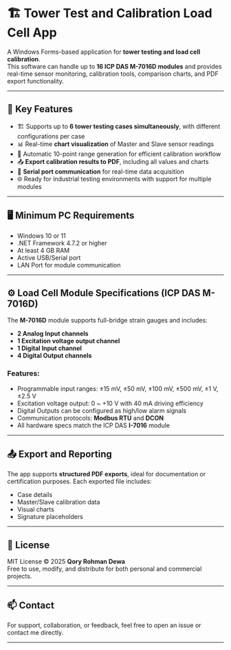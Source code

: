 # 🏗️ Tower Test and Calibration Load Cell App

A Windows Forms-based application for **tower testing and load cell calibration**.  
This software can handle up to **16 ICP DAS M-7016D modules** and provides real-time sensor monitoring, calibration tools, comparison charts, and PDF export functionality.

---

## 🔧 Key Features

- 🏗️ Supports up to **6 tower testing cases simultaneously**, with different configurations per case
- 📊 Real-time **chart visualization** of Master and Slave sensor readings
- 📝 Automatic 10-point range generation for efficient calibration workflow
- 📤 **Export calibration results to PDF**, including all values and charts
- 🔌 **Serial port communication** for real-time data acquisition
- 🌐 Ready for industrial testing environments with support for multiple modules

---

## 🖥️ Minimum PC Requirements

- Windows 10 or 11
- .NET Framework 4.7.2 or higher
- At least 4 GB RAM
- Active USB/Serial port
- LAN Port for module communication

---

## ⚙️ Load Cell Module Specifications (ICP DAS M-7016D)

The **M-7016D** module supports full-bridge strain gauges and includes:

- **2 Analog Input channels**
- **1 Excitation voltage output channel**
- **1 Digital Input channel**
- **4 Digital Output channels**

### Features:
- Programmable input ranges: ±15 mV, ±50 mV, ±100 mV, ±500 mV, ±1 V, ±2.5 V  
- Excitation voltage output: 0 ~ +10 V with 40 mA driving efficiency  
- Digital Outputs can be configured as high/low alarm signals  
- Communication protocols: **Modbus RTU** and **DCON**  
- All hardware specs match the ICP DAS **I-7016** module

---

## 📤 Export and Reporting

The app supports **structured PDF exports**, ideal for documentation or certification purposes. Each exported file includes:

- Case details
- Master/Slave calibration data
- Visual charts
- Signature placeholders

---

## 📃 License

MIT License © 2025 **Qory Rohman Dewa**  
Free to use, modify, and distribute for both personal and commercial projects.

---

## 📫 Contact

For support, collaboration, or feedback, feel free to open an issue or contact me directly.

---

